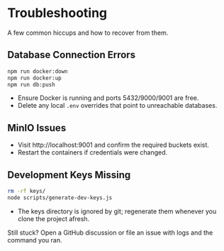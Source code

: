 # Troubleshooting

A few common hiccups and how to recover from them.

## Database Connection Errors

```bash
npm run docker:down
npm run docker:up
npm run db:push
```

- Ensure Docker is running and ports 5432/9000/9001 are free.
- Delete any local `.env` overrides that point to unreachable databases.

## MinIO Issues

- Visit http://localhost:9001 and confirm the required buckets exist.
- Restart the containers if credentials were changed.

## Development Keys Missing

```bash
rm -rf keys/
node scripts/generate-dev-keys.js
```

- The keys directory is ignored by git; regenerate them whenever you clone the project afresh.

Still stuck? Open a GitHub discussion or file an issue with logs and the command you ran.
